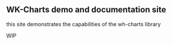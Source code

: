 ## WK-Charts demo and documentation site

this site demonstrates the capabilities of the wh-charts library

WIP


